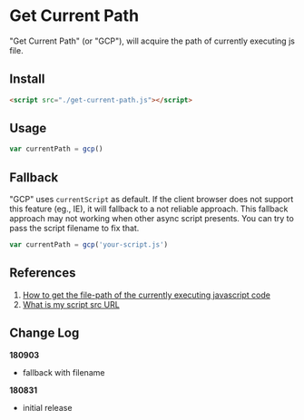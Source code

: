 # Get Current Path

"Get Current Path" (or "GCP"),
will acquire the path of currently executing js file.

## Install

```html
<script src="./get-current-path.js"></script>
```

## Usage

```javascript
var currentPath = gcp()
```

## Fallback

"GCP" uses `currentScript` as default.
If the client browser does not support this feature (eg., IE),
it will fallback to a not reliable approach.
This fallback approach may not working when other async script presents.
You can try to pass the script filename to fix that.

```javascript
var currentPath = gcp('your-script.js')
```

## References

1. [How to get the file-path of the currently executing javascript code](https://stackoverflow.com/questions/2255689/)
1. [What is my script src URL](https://stackoverflow.com/questions/984510/)

## Change Log

__180903__

* fallback with filename

__180831__

* initial release